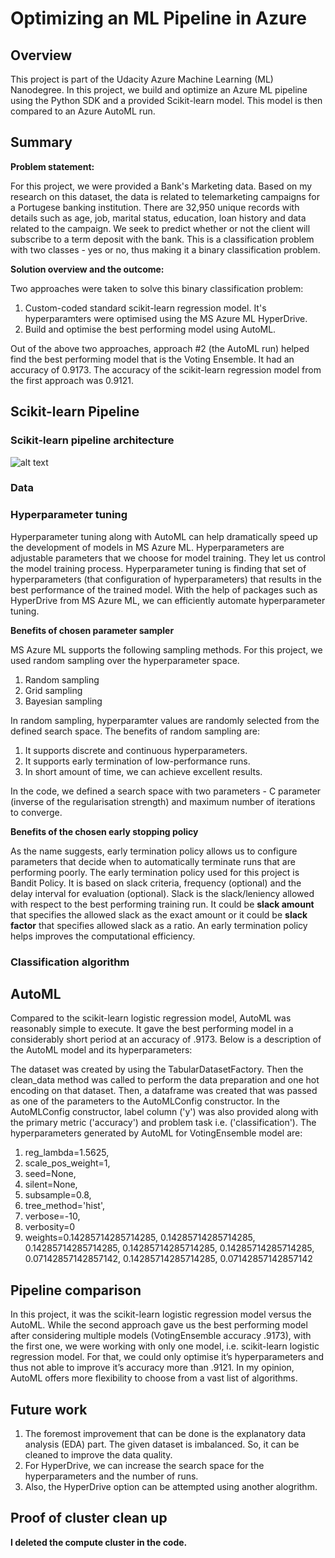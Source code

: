 # Optimizing an ML Pipeline in Azure

## Overview
This project is part of the Udacity Azure Machine Learning (ML) Nanodegree.
In this project, we build and optimize an Azure ML pipeline using the Python SDK and a provided Scikit-learn model.
This model is then compared to an Azure AutoML run.

## Summary

**Problem statement:**

For this project, we were provided a Bank's Marketing data. Based on my research on this dataset, the data is related to telemarketing campaigns for a Portugese banking institution. There are 32,950 unique records with details such as age, job, marital status, education, loan history and data related to the campaign. We seek to predict whether or not the client will subscribe to a term deposit with the bank. This is a classification problem with two classes - yes or no, thus making it a binary classification problem.

**Solution overview and the outcome:**

Two approaches were taken to solve this binary classification problem:
1. Custom-coded standard scikit-learn regression model. It's hyperparamters were optimised using the MS Azure ML HyperDrive.
2. Build and optimise the best performing model using AutoML.

Out of the above two approaches, approach #2 (the AutoML run) helped find the best performing model that is the Voting Ensemble. It had an accuracy of 0.9173. The accuracy of the scikit-learn regression model from the first approach was 0.9121.

## Scikit-learn Pipeline

### Scikit-learn pipeline architecture

![alt text](https://github.com/garimasharma4/AzureML/blob/master/Architecture%20Diagram%20Project%201.png?raw=false)

### Data

### Hyperparameter tuning
Hyperparameter tuning along with AutoML can help dramatically speed up the development of models in MS Azure ML. Hyperparameters are adjustable parameters that we choose for model training. They let us control the model training process. Hyperparameter tuning is finding that set of hyperparameters (that configuration of hyperparameters) that results in the best performance of the trained model. With the help of packages such as HyperDrive from MS Azure ML, we can efficiently automate hyperparameter tuning.

**Benefits of chosen parameter sampler**

MS Azure ML supports the following sampling methods. For this project, we used random sampling over the hyperparameter space.
1. Random sampling
2. Grid sampling
3. Bayesian sampling

In random sampling, hyperparamter values are randomly selected from the defined search space. The benefits of random sampling are:
1. It supports discrete and continuous hyperparameters.
2. It supports early termination of low-performance runs.
3. In short amount of time, we can achieve excellent results.

In the code, we defined a search space with two parameters - C parameter (inverse of the regularisation strength) and maximum number of iterations to converge.

**Benefits of the chosen early stopping policy**

As the name suggests, early termination policy allows us to configure parameters that decide when to automatically terminate runs that are performing poorly. The early termination policy used for this project is Bandit Policy. It is based on slack criteria, frequency (optional) and the delay interval for evaluation (optional). Slack is the slack/leniency allowed with respect to the best performing training run. It could be **slack amount** that specifies the allowed slack as the exact amount or it could be **slack factor** that specifies allowed slack as a ratio. An early termination policy helps improves the computational efficiency.

### Classification algorithm

## AutoML
Compared to the scikit-learn logistic regression model, AutoML was reasonably simple to execute. It gave the best performing model in a considerably short period at an accuracy of .9173. Below is a description of the AutoML model and its hyperparameters:

The dataset was created by using the TabularDatasetFactory. Then the clean_data method was called to perform the data preparation and one hot encoding on that dataset. Then, a dataframe was created that was passed as one of the parameters to the AutoMLConfig constructor. In the AutoMLConfig constructor, label column ('y') was also provided along with the primary metric ('accuracy') and problem task i.e. ('classification'). The hyperparameters generated by AutoML for VotingEnsemble model are:


1. reg_lambda=1.5625,
2. scale_pos_weight=1,
3. seed=None,
4. silent=None,
5. subsample=0.8,
6. tree_method='hist',
7. verbose=-10,
8. verbosity=0
9. weights=0.14285714285714285,
            0.14285714285714285,
            0.14285714285714285,
            0.14285714285714285,
            0.14285714285714285,
            0.07142857142857142,
            0.14285714285714285,
            0.07142857142857142

## Pipeline comparison
In this project, it was the scikit-learn logistic regression model versus the AutoML. While the second approach gave us the best performing model after considering multiple models (VotingEnsemble accuracy .9173), with the first one, we were working with only one model, i.e. scikit-learn logistic regression model. For that, we could only optimise it’s hyperparameters and thus not able to improve it’s accuracy more than .9121. In my opinion, AutoML offers more flexibility to choose from a vast list of algorithms.

## Future work
1. The foremost improvement that can be done is the explanatory data analysis (EDA) part. The given dataset is imbalanced. So, it can be cleaned to improve the data quality.
2. For HyperDrive, we can increase the search space for the hyperparameters and the number of runs.
3. Also, the HyperDrive option can be attempted using another alogrithm.

## Proof of cluster clean up
**I deleted the compute cluster in the code.**
